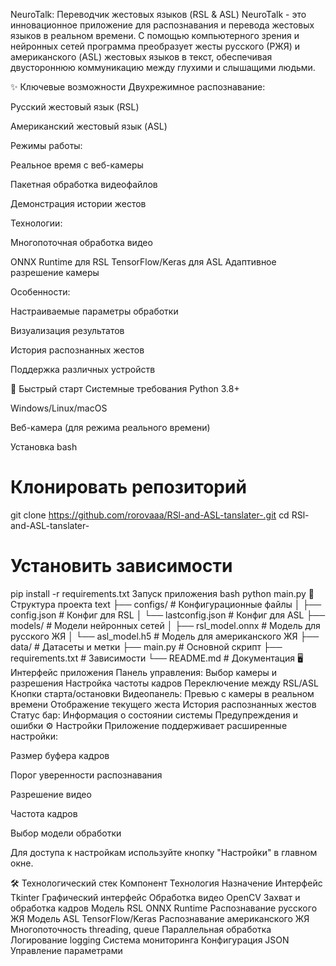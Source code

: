 NeuroTalk: Переводчик жестовых языков (RSL & ASL)
NeuroTalk - это инновационное приложение для распознавания и перевода жестовых языков в реальном времени. С помощью компьютерного зрения и нейронных сетей программа преобразует жесты русского (РЖЯ) и американского (ASL) жестовых языков в текст, обеспечивая двустороннюю коммуникацию между глухими и слышащими людьми.

✨ Ключевые возможности
Двухрежимное распознавание:

Русский жестовый язык (RSL)

Американский жестовый язык (ASL)

Режимы работы:

Реальное время с веб-камеры

Пакетная обработка видеофайлов

Демонстрация истории жестов

Технологии:

Многопоточная обработка видео

ONNX Runtime для RSL
TensorFlow/Keras для ASL
Адаптивное разрешение камеры

Особенности:

Настраиваемые параметры обработки

Визуализация результатов

История распознанных жестов

Поддержка различных устройств

🚀 Быстрый старт
Системные требования
Python 3.8+

Windows/Linux/macOS

Веб-камера (для режима реального времени)

Установка
bash
# Клонировать репозиторий
git clone https://github.com/rorovaaa/RSl-and-ASL-tanslater-.git
cd RSl-and-ASL-tanslater-

# Установить зависимости
pip install -r requirements.txt
Запуск приложения
bash
python main.py
🧩 Структура проекта
text
├── configs/                  # Конфигурационные файлы
│   ├── config.json           # Конфиг для RSL
│   └── lastconfig.json       # Конфиг для ASL
├── models/                   # Модели нейронных сетей
│   ├── rsl_model.onnx        # Модель для русского ЖЯ
│   └── asl_model.h5          # Модель для американского ЖЯ
├── data/                     # Датасеты и метки
├── main.py                   # Основной скрипт
├── requirements.txt          # Зависимости
└── README.md                 # Документация
🖥️ Интерфейс приложения
Панель управления:
Выбор камеры и разрешения
Настройка частоты кадров
Переключение между RSL/ASL
Кнопки старта/остановки
Видеопанель:
Превью с камеры в реальном времени
Отображение текущего жеста
История распознанных жестов
Статус бар:
Информация о состоянии системы
Предупреждения и ошибки
⚙️ Настройки
Приложение поддерживает расширенные настройки:

Размер буфера кадров

Порог уверенности распознавания

Разрешение видео

Частота кадров

Выбор модели обработки

Для доступа к настройкам используйте кнопку "Настройки" в главном окне.

🛠 Технологический стек
Компонент	Технология	Назначение
Интерфейс	Tkinter	Графический интерфейс
Обработка видео	OpenCV	Захват и обработка кадров
Модель RSL	ONNX Runtime	Распознавание русского ЖЯ
Модель ASL	TensorFlow/Keras	Распознавание американского ЖЯ
Многопоточность	threading, queue	Параллельная обработка
Логирование	logging	Система мониторинга
Конфигурация	JSON	Управление параметрами
